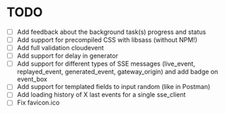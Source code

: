 # TODO

- [ ] Add feedback about the background task(s) progress and status
- [ ] Add support for precompiled CSS with libsass (without NPM!)
- [ ] Add full validation cloudevent
- [ ] Add support for delay in generator
- [ ] Add support for different types of SSE messages (live_event, replayed_event, generated_event, gateway_origin) and add badge on event_box
- [ ] Add support for templated fields to input random (like in Postman)
- [ ] Add loading history of X last events for a single sse_client
- [ ] Fix favicon.ico
